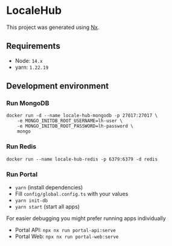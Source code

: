 # LocaleHub

This project was generated using [Nx](https://nx.dev).

## Requirements

- Node: `14.x`
- yarn: `1.22.19`

## Development environment

### Run MongoDB

```shell
docker run -d --name locale-hub-mongodb -p 27017:27017 \
    -e MONGO_INITDB_ROOT_USERNAME=lh-user \
    -e MONGO_INITDB_ROOT_PASSWORD=lh-password \
    mongo
```

### Run Redis

```shell
docker run --name locale-hub-redis -p 6379:6379 -d redis
```

### Run Portal

- `yarn` (install dependencies)
- Fill `config/global.config.ts` with your values
- `yarn init-db`
- `yarn start` (start all apps)

For easier debugging you might prefer running apps individually

- Portal API: `npx nx run portal-api:serve`
- Portal Web: `npx nx run portal-web:serve`
